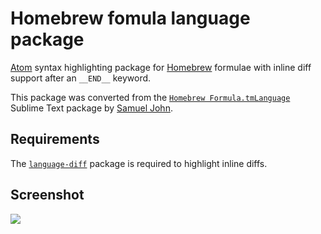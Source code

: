 # Homebrew fomula language package

[Atom](https://atom.io) syntax highlighting package for [Homebrew](http://brew.sh) formulae with inline diff support after an `__END__` keyword.

This package was converted from the [`Homebrew Formula.tmLanguage`](https://github.com/samueljohn/Homebrew-formula-syntax) Sublime Text package by [Samuel John](http://www.SamuelJohn.de).

## Requirements

The [`language-diff`](https://atom.io/packages/language-diff) package is required to highlight inline diffs.

## Screenshot

![](https://raw.githubusercontent.com/josa42/atom-language-hombrew-formula/master/screenshot.png)
